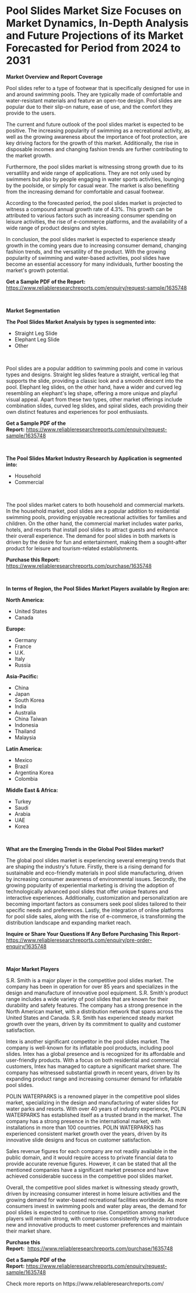<p><h1>Pool Slides Market Size Focuses on Market Dynamics, In-Depth Analysis and Future Projections of its Market Forecasted for Period from 2024 to 2031</h1></p><p><strong>Market Overview and Report Coverage</strong></p>
<p><p>Pool slides refer to a type of footwear that is specifically designed for use in and around swimming pools. They are typically made of comfortable and water-resistant materials and feature an open-toe design. Pool slides are popular due to their slip-on nature, ease of use, and the comfort they provide to the users.</p><p>The current and future outlook of the pool slides market is expected to be positive. The increasing popularity of swimming as a recreational activity, as well as the growing awareness about the importance of foot protection, are key driving factors for the growth of this market. Additionally, the rise in disposable incomes and changing fashion trends are further contributing to the market growth.</p><p>Furthermore, the pool slides market is witnessing strong growth due to its versatility and wide range of applications. They are not only used by swimmers but also by people engaging in water sports activities, lounging by the poolside, or simply for casual wear. The market is also benefiting from the increasing demand for comfortable and casual footwear.</p><p>According to the forecasted period, the pool slides market is projected to witness a compound annual growth rate of 4.3%. This growth can be attributed to various factors such as increasing consumer spending on leisure activities, the rise of e-commerce platforms, and the availability of a wide range of product designs and styles.</p><p>In conclusion, the pool slides market is expected to experience steady growth in the coming years due to increasing consumer demand, changing fashion trends, and the versatility of the product. With the growing popularity of swimming and water-based activities, pool slides have become an essential accessory for many individuals, further boosting the market's growth potential.</p></p>
<p><strong>Get a Sample PDF of the Report:</strong> <a href="https://www.reliableresearchreports.com/enquiry/request-sample/1635748">https://www.reliableresearchreports.com/enquiry/request-sample/1635748</a></p>
<p>&nbsp;</p>
<p><strong>Market Segmentation</strong></p>
<p><strong>The Pool Slides Market Analysis by types is segmented into:</strong></p>
<p><ul><li>Straight Leg Slide</li><li>Elephant Leg Slide</li><li>Other</li></ul></p>
<p>&nbsp;</p>
<p><p>Pool slides are a popular addition to swimming pools and come in various types and designs. Straight leg slides feature a straight, vertical leg that supports the slide, providing a classic look and a smooth descent into the pool. Elephant leg slides, on the other hand, have a wider and curved leg resembling an elephant's leg shape, offering a more unique and playful visual appeal. Apart from these two types, other market offerings include combination slides, curved leg slides, and spiral slides, each providing their own distinct features and experiences for pool enthusiasts.</p></p>
<p><strong>Get a Sample PDF of the Report:</strong>&nbsp;<a href="https://www.reliableresearchreports.com/enquiry/request-sample/1635748">https://www.reliableresearchreports.com/enquiry/request-sample/1635748</a></p>
<p>&nbsp;</p>
<p><strong>The Pool Slides Market Industry Research by Application is segmented into:</strong></p>
<p><ul><li>Household</li><li>Commercial</li></ul></p>
<p>&nbsp;</p>
<p><p>The pool slides market caters to both household and commercial markets. In the household market, pool slides are a popular addition to residential swimming pools, providing enjoyable recreational activities for families and children. On the other hand, the commercial market includes water parks, hotels, and resorts that install pool slides to attract guests and enhance their overall experience. The demand for pool slides in both markets is driven by the desire for fun and entertainment, making them a sought-after product for leisure and tourism-related establishments.</p></p>
<p><strong>Purchase this Report:</strong>&nbsp; <a href="https://www.reliableresearchreports.com/purchase/1635748">https://www.reliableresearchreports.com/purchase/1635748</a></p>
<p>&nbsp;</p>
<p><strong>In terms of Region, the Pool Slides Market Players available by Region are:</strong></p>
<p>
    <p> <strong> North America: </strong>
        <ul>
            <li>United States</li>
            <li>Canada</li>
        </ul>
        </p> 
    <p> <strong> Europe: </strong>
        <ul>
            <li>Germany</li>
            <li>France</li>
            <li>U.K.</li>
            <li>Italy</li>
            <li>Russia</li>
        </ul>
        </p> 
    <p> <strong> Asia-Pacific: </strong>
        <ul>
            <li>China</li>
            <li>Japan</li>
            <li>South Korea</li>
            <li>India</li>
            <li>Australia</li>
            <li>China Taiwan</li>
            <li>Indonesia</li>
            <li>Thailand</li>
            <li>Malaysia</li>
        </ul>
        </p> 
    <p> <strong> Latin America: </strong>
        <ul>
            <li>Mexico</li>
            <li>Brazil</li>
            <li>Argentina Korea</li>
            <li>Colombia</li>
        </ul>
        </p> 
    <p> <strong> Middle East & Africa: </strong>
        <ul>
            <li>Turkey</li>
            <li>Saudi</li>
            <li>Arabia</li>
            <li>UAE</li>
            <li>Korea</li>
        </ul>
    </p>
    </p>
<p>&nbsp;</p>
<p><strong>What are the Emerging Trends in the Global Pool Slides market?</strong></p>
<p><p>The global pool slides market is experiencing several emerging trends that are shaping the industry's future. Firstly, there is a rising demand for sustainable and eco-friendly materials in pool slide manufacturing, driven by increasing consumer awareness of environmental issues. Secondly, the growing popularity of experiential marketing is driving the adoption of technologically advanced pool slides that offer unique features and interactive experiences. Additionally, customization and personalization are becoming important factors as consumers seek pool slides tailored to their specific needs and preferences. Lastly, the integration of online platforms for pool slide sales, along with the rise of e-commerce, is transforming the distribution landscape and expanding market reach.</p></p>
<p><strong>Inquire or Share Your Questions If Any Before Purchasing This Report</strong>- <a href="https://www.reliableresearchreports.com/enquiry/pre-order-enquiry/1635748">https://www.reliableresearchreports.com/enquiry/pre-order-enquiry/1635748</a></p>
<p>&nbsp;</p>
<p><strong>Major Market Players</strong></p>
<p><p>S.R. Smith is a major player in the competitive pool slides market. The company has been in operation for over 85 years and specializes in the design and manufacture of innovative pool equipment. S.R. Smith's product range includes a wide variety of pool slides that are known for their durability and safety features. The company has a strong presence in the North American market, with a distribution network that spans across the United States and Canada. S.R. Smith has experienced steady market growth over the years, driven by its commitment to quality and customer satisfaction.</p><p>Intex is another significant competitor in the pool slides market. The company is well-known for its inflatable pool products, including pool slides. Intex has a global presence and is recognized for its affordable and user-friendly products. With a focus on both residential and commercial customers, Intex has managed to capture a significant market share. The company has witnessed substantial growth in recent years, driven by its expanding product range and increasing consumer demand for inflatable pool slides.</p><p>POLIN WATERPARKS is a renowned player in the competitive pool slides market, specializing in the design and manufacturing of water slides for water parks and resorts. With over 40 years of industry experience, POLIN WATERPARKS has established itself as a trusted brand in the market. The company has a strong presence in the international market, with installations in more than 100 countries. POLIN WATERPARKS has experienced consistent market growth over the years, driven by its innovative slide designs and focus on customer satisfaction.</p><p>Sales revenue figures for each company are not readily available in the public domain, and it would require access to private financial data to provide accurate revenue figures. However, it can be stated that all the mentioned companies have a significant market presence and have achieved considerable success in the competitive pool slides market.</p><p>Overall, the competitive pool slides market is witnessing steady growth, driven by increasing consumer interest in home leisure activities and the growing demand for water-based recreational facilities worldwide. As more consumers invest in swimming pools and water play areas, the demand for pool slides is expected to continue to rise. Competition among market players will remain strong, with companies consistently striving to introduce new and innovative products to meet customer preferences and maintain their market share.</p></p>
<p><strong>Purchase this Report:</strong>&nbsp;&nbsp;<a href="https://www.reliableresearchreports.com/purchase/1635748">https://www.reliableresearchreports.com/purchase/1635748</a></p>
<p></p>
<p><strong>Get a Sample PDF of the Report:</strong>&nbsp;<a href="https://www.reliableresearchreports.com/enquiry/request-sample/1635748">https://www.reliableresearchreports.com/enquiry/request-sample/1635748</a></p>
<p>Check more reports on https://www.reliableresearchreports.com/</p>